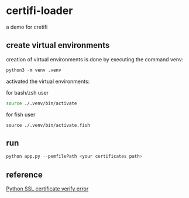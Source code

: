 # certifi-loader

a demo for cretifi

## create virtual environments

creation of virtual environments is done by executing the command venv:

```python
python3 -m venv .venv
```

activated the virtual environments:

for bash/zsh user

```bash
source ./.venv/bin/activate
```

for fish user

```fish
source ./.venv/bin/activate.fish
```

## run

```python
python app.py --pemfilePath <your certificates path>
```

## reference

[Python SSL certificate verify error](https://stackoverflow.com/questions/51390968/python-ssl-certificate-verify-error)
